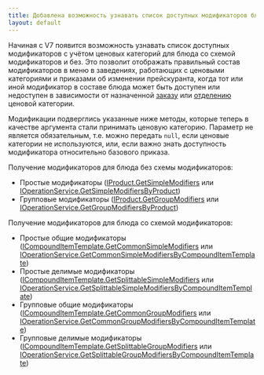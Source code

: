 ```yaml
---
title: Добавлена возможность узнавать список доступных модификаторов блюда с учётом ценовых категорий
layout: default
---
```


Начиная с V7 появится возможность узнавать список доступных модификаторов с учётом ценовых категорий для блюда со схемой модификаторов и без. 
Это позволит отображать правильный состав модификаторов в меню в заведениях, работающих с ценовыми категориями и приказами об изменении прейскуранта, когда тот или иной модификатор в составе блюда может быть доступен или недоступен в зависимости от назначенной [заказу](https://iiko.github.io/front.api.sdk/v7/html/P_Resto_Front_Api_Data_Orders_IOrder_PriceCategory.htm) или [отделению](https://iiko.github.io/front.api.sdk/v7/html/P_Resto_Front_Api_Data_Organization_Sections_IRestaurantSection_DefaultPriceCategory.htm) ценовой категории.

Модификации подверглись указанные ниже методы, которые теперь в качестве аргумента стали принимать ценовую категорию. 
Параметр не является обязательным, т.е. можно передать `null`, если ценовые категории не используются, или, если важно знать доступность модификатора относительно базового приказа.

Получение модификаторов для блюда без схемы модификаторов:

- Простые модификаторы ([IProduct.GetSimpleModifiers](https://iiko.github.io/front.api.sdk/v7/html/M_Resto_Front_Api_Data_Assortment_ProductExtensions_GetSimpleModifiers.htm) 
или [IOperationService.GetSimpleModifiersByProduct](https://iiko.github.io/front.api.sdk/v7/html/M_Resto_Front_Api_IOperationService_GetSimpleModifiersByProduct.htm))
- Групповые модификаторы ([IProduct.GetGroupModifiers](https://iiko.github.io/front.api.sdk/v7/html/M_Resto_Front_Api_Data_Assortment_ProductExtensions_GetGroupModifiers.htm) 
или [IOperationService.GetGroupModifiersByProduct](https://iiko.github.io/front.api.sdk/v7/html/M_Resto_Front_Api_IOperationService_GetGroupModifiersByProduct.htm))

Получение модификаторов для блюда со схемой модификаторов:

- Простые общие модификаторы ([ICompoundItemTemplate.GetCommonSimpleModifiers](https://iiko.github.io/front.api.sdk/v7/html/M_Resto_Front_Api_Data_Assortment_CompoundItemTemplateExtensions_GetCommonSimpleModifiers.htm) 
или [IOperationService.GetCommonSimpleModifiersByCompoundItemTemplate](https://iiko.github.io/front.api.sdk/v7/html/M_Resto_Front_Api_IOperationService_GetCommonSimpleModifiersByCompoundItemTemplate.htm))
- Простые делимые модификаторы ([ICompoundItemTemplate.GetSplittableSimpleModifiers](https://iiko.github.io/front.api.sdk/v7/html/M_Resto_Front_Api_Data_Assortment_CompoundItemTemplateExtensions_GetSplittableSimpleModifiers.htm) 
или [IOperationService.GetSplittableSimpleModifiersByCompoundItemTemplate](https://iiko.github.io/front.api.sdk/v7/html/M_Resto_Front_Api_IOperationService_GetSplittableSimpleModifiersByCompoundItemTemplate.htm))
- Групповые общие модификаторы ([ICompoundItemTemplate.GetCommonGroupModifiers](https://iiko.github.io/front.api.sdk/v7/html/M_Resto_Front_Api_Data_Assortment_CompoundItemTemplateExtensions_GetCommonGroupModifiers.htm) 
или [IOperationService.GetCommonGroupModifiersByCompoundItemTemplate](https://iiko.github.io/front.api.sdk/v7/html/M_Resto_Front_Api_IOperationService_GetCommonGroupModifiersByCompoundItemTemplate.htm))
- Групповые делимые модификаторы ([ICompoundItemTemplate.GetSplittableGroupModifiers](https://iiko.github.io/front.api.sdk/v7/html/M_Resto_Front_Api_Data_Assortment_CompoundItemTemplateExtensions_GetSplittableGroupModifiers.htm) 
или [IOperationService.GetSplittableGroupModifiersByCompoundItemTemplate](https://iiko.github.io/front.api.sdk/v7/html/M_Resto_Front_Api_IOperationService_GetSplittableGroupModifiersByCompoundItemTemplate.htm))
